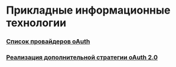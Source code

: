 # Прикладные информационные технологии

### [Список провайдеров oAuth](https://github.com/Rizzan19/PIT/tree/main/oAuth) 

### [Реализация дополнительной стратегии oAuth 2.0](https://github.com/Rizzan19/PIT/tree/main/passport_yandex)

